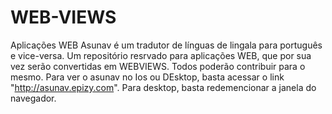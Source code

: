 # WEB-VIEWS
Aplicações WEB
Asunav é um tradutor de línguas de lingala para português e vice-versa.
Um repositório resrvado para aplicações WEB, que por sua vez serão convertidas em WEBVIEWS.
Todos poderão contribuir para o mesmo.
Para ver o asunav no Ios ou DEsktop, basta acessar o link "http://asunav.epizy.com".
Para desktop, basta redemencionar a janela do navegador.

